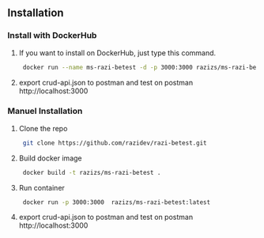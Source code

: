 ## Installation

### Install with DockerHub

1. If you want to install on DockerHub, just type this command.
   ```sh
    docker run --name ms-razi-betest -d -p 3000:3000 razizs/ms-razi-betest:latest
   ```
2. export crud-api.json to postman and test on postman http://localhost:3000

### Manuel Installation
1. Clone the repo
   ```sh
    git clone https://github.com/razidev/razi-betest.git
   ```
2. Build docker image
   ```sh
    docker build -t razizs/ms-razi-betest .
   ```
3. Run container
   ```sh
    docker run -p 3000:3000  razizs/ms-razi-betest:latest
   ```
4. export crud-api.json to postman and test on postman http://localhost:3000
